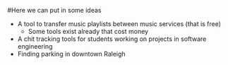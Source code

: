 #Here we can put in some ideas

* A tool to transfer music playlists between music services (that is free)
    - Some tools exist already that cost money
* A chit tracking tools for students working on projects in software engineering
* Finding parking in downtown Raleigh
